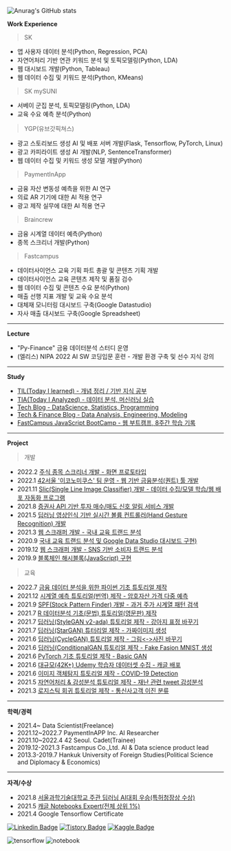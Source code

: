 ![Anurag's GitHub stats](https://github-readme-stats.vercel.app/api?username=sw-song&show_icons=true&theme=merko)

**Work Experience**

> SK
- 앱 사용자 데이터 분석(Python, Regression, PCA)
- 자연어처리 기반 연관 키워드 분석 및 토픽모델링(Python, LDA)
- 웹 대시보드 개발(Python, Tableau)
- 웹 데이터 수집 및 키워드 분석(Python, KMeans)

> SK mySUNI
- 서베이 군집 분석, 토픽모델링(Python, LDA)
- 교육 수요 예측 분석(Python)

> YGP(유브갓픽쳐스)
- 광고 스토리보드 생성 AI 및 배포 서버 개발(Flask, Tensorflow, PyTorch, Linux)
- 광고 카피라이트 생성 AI 개발(NLP, SentenceTransformer)
- 웹 데이터 수집 및 키워드 생성 모델 개발(Python)

> PaymentInApp
- 금융 자산 변동성 예측을 위한 AI 연구
- 의료 AR 기기에 대한 AI 적용 연구
- 광고 제작 실무에 대한 AI 적용 연구

> Braincrew
- 금융 시계열 데이터 예측(Python)
- 종목 스크리너 개발(Python)

> Fastcampus
- 데이터사이언스 교육 기획 파트 총괄 및 콘텐츠 기획 개발
- 데이터사이언스 교육 콘텐츠 제작 및 품질 검수
- 웹 데이터 수집 및 콘텐츠 수요 분석(Python)
- 매출 선행 지표 개발 및 교육 수요 분석
- 대체재 모니터링 대시보드 구축(Google Datastudio)
- 자사 매출 대시보드 구축(Google Spreadsheet)

---
**Lecture**
- "Py-Finance" 금융 데이터분석 스터디 운영
- (엘리스) NIPA 2022 AI SW 코딩입문 훈련 - 개발 환경 구축 및 선수 지식 강의


---
**Study**
- [TIL(Today I learned) - 개념 정리 / 기반 지식 공부](https://github.com/sw-song/TIL) 
- [TIA(Today I Analyzed) - 데이터 분석, 머신러닝 실습](https://github.com/sw-song/TIA) 
- [Tech Blog - DataScience, Statistics, Programming](https://songseungwon.tistory.com)
- [Tech & Finance Blog - Data Analysis, Engineering, Modeling](https://blog.naver.com/sw930601)
- [FastCampus JavaScript BootCamp - 웹 부트캠프, 8주간 학습 기록](https://github.com/sw-song/JavaScript_Bootcamp)

---
**Project**
> 개발
- 2022.2 [주식 종목 스크리너 개발 - 화면 프로토타입](https://github.com/sw-song/Traiders)
- 2022.1 [42서울 '이코노미쿠스' 팀 운영 - 웹 기반 금융분석(퀀트) 툴 개발](https://github.com/economicus)
- 2021.11 [Slic(Single Line Image Classifier) 개발 - 데이터 수집/모델 학습/웹 배포 자동화 프로그램](https://github.com/sw-song/Slic)
- 2021.8 [증권사 API 기반 투자 매수/매도 신호 알림 서비스 개발](https://github.com/sw-song/kiwoom)
- 2021.5 [딥러닝 영상인식 기반 실시간 볼륨 컨트롤러(Hand Gesture Recognition) 개발](https://github.com/sw-song/RealTime_Gesture_VolumeControl)
- 2021.3 [웹 스크래퍼 개발 - 국내 교육 트랜드 분석](https://github.com/sw-song/KR_Tech_Edu_WebScraper)
- 2020.9 [국내 교육 트랜드 분석 및 Google Data Studio 대시보드 구현)](https://github.com/sw-song/Tech-Trends-2020)
- 2019.12 [웹 스크래퍼 개발 - SNS 기반 소비자 트랜드 분석](https://github.com/sw-song/crawling)
- 2019.9 [블록체인 해시블록(JavaScript) 구현](https://github.com/sw-song/blockchainHash)

> 교육
- 2022.7 [금융 데이터 분석을 위한 파이썬 기초 튜토리얼 제작](https://github.com/sw-song/py_finance)
- 2021.12 [시계열 예측 튜토리얼(번역) 제작 - 암호자산 가격 다중 예측](https://www.kaggle.com/songseungwon/crypto-forecasting-tutorial)
- 2021.9 [SPF(Stock Pattern Finder) 개발 - 과거 주가 시계열 패턴 검색](https://github.com/sw-song/SPF)
- 2021.7 [R 데이터분석 기초(문법) 튜토리얼(영문판) 제작](https://github.com/sw-song/rbook)
- 2021.7 [딥러닝(StyleGAN v2-ada) 튜토리얼 제작 - 강아지 표정 바꾸기](https://www.kaggle.com/songseungwon/stylegan2-ada-change-a-dog-s-facial-expression)
- 2021.7 [딥러닝(StarGAN) 튜터리얼 제작 - 가짜이미지 생성](https://www.kaggle.com/songseungwon/stargan-tutorial-with-15-steps-make-fake-images)
- 2021.6 [딥러닝(CycleGAN) 튜토리얼 제작 - 그림<->사진 바꾸기](https://www.kaggle.com/songseungwon/cyclegan-tutorial-from-scratch-monet-to-photo/notebook)
- 2021.6 [딥러닝(ConditionalGAN 튜토리얼 제작 - Fake Fasion MNIST 생성](https://www.kaggle.com/songseungwon/generate-fashion-images-with-conditional-gan)
- 2021.6 [PyTorch 기초 튜토리얼 제작 - Basic GAN](https://www.kaggle.com/songseungwon/pytorch-gan-basic-tutorial-for-beginner)
- 2021.6 [대규모(42K+) Udemy 학습자 데이터셋 수집 - 캐글 배포](https://www.kaggle.com/songseungwon/2020-udemy-courses-dataset)
- 2021.6 [이미지 객체탐지 튜토리얼 제작 - COVID-19 Detection](https://www.kaggle.com/songseungwon/siim-covid-19-detection-10-step-tutorial-1)
- 2021.5 [자연어처리 & 감성분석 튜토리얼 제작 - 재난 관련 tweet 감성분석](https://www.kaggle.com/songseungwon/nlp-quick-start-for-newbie-with-9steps)
- 2021.3 [로지스틱 회귀 튜토리얼 제작 - 통신사고객 이진 분류](https://www.kaggle.com/songseungwon/logistic-regression-step-by-step)

---
**학력/경력**
- 2021.4~ Data Scientist(Freelance)
- 2021.12~2022.7 PaymentInAPP Inc. AI Researcher
- 2021.10~2022.4 42 Seoul. Cadet(Trainee)
- 2019.12-2021.3 Fastcampus Co.,Ltd. AI & Data science product lead
- 2013.3-2019.7 Hankuk University of Foreign Studies(Political Science and Diplomacy & Economics)

---
**자격/수상**
- 2021.8 [서울과학기술대학교 주관 딥러닝 AI대회 우승(특허청장상 수상)](https://github.com/sw-song/GAN_Project)
- 2021.5 [캐글 Notebooks Expert(전체 상위 1%)](https://www.kaggle.com/songseungwon)
- 2021.4 Google Tensorflow Certificate

[![Linkedin Badge](https://img.shields.io/badge/-LinkedIn-007DC1?style=rounde&logo=Linkedin&link=https://www.linkedin.com/in/seungwonsong/)](https://www.linkedin.com/in/seungwonsong/)
[![Tistory Badge](http://img.shields.io/badge/-Tistory-FF5E5B?style=round&logo=Telegraph&link=https://songseungwon.tistory.com)](https://songseungwon.tistory.com)
[![Kaggle Badge](https://img.shields.io/badge/-Kaggle-20BEFF?style=round&logo=Keras&logoColor=white&link=https://www.kaggle.com/songseungwon)](https://www.kaggle.com/songseungwon)

![tensorflow](https://api.accredible.com/v1/frontend/credential_website_embed_image/badge/32041855)
![notebook](https://road-to-kaggle-grandmaster.vercel.app/api/badges/songseungwon/notebook)
